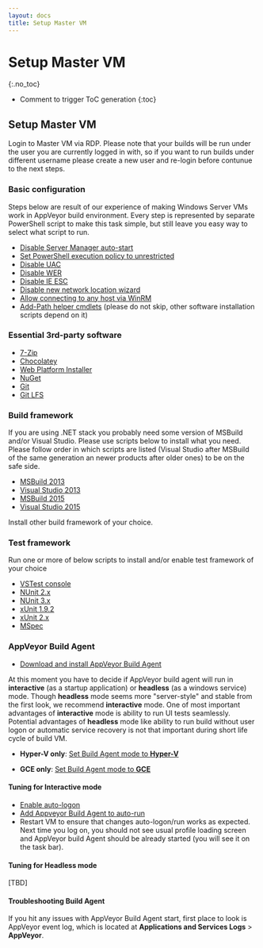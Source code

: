 ```yaml
---
layout: docs
title: Setup Master VM
---
```


<!-- markdownlint-disable MD022 MD032 -->
# Setup Master VM
{:.no_toc}

* Comment to trigger ToC generation
{:toc}
<!-- markdownlint-enable MD022 MD032 -->

## Setup Master VM

Login to Master VM via RDP.
Please note that your builds will be run under the user you are currently logged in with, so if you want to run builds under different username please create a new user and re-login before contunue to the next steps.

### Basic configuration

Steps below are result of our experience of making Windows Server VMs work in AppVeyor build environment.
Every step is represented by separate PowerShell script to make this task simple, but still leave you easy way to select what script to run.

* [Disable Server Manager auto-start](https://github.com/appveyor/ci/blob/master/scripts/enterprise/disable_servermanager.ps1)
* [Set PowerShell execution policy to unrestricted](https://github.com/appveyor/ci/blob/master/scripts/enterprise/enable_powershell_unrestricted.ps1)
* [Disable UAC](https://github.com/appveyor/ci/blob/master/scripts/enterprise/disable_uac.ps1)
* [Disable WER](https://github.com/appveyor/ci/blob/master/scripts/enterprise/disable_wer.ps1)
* [Disable IE ESC](https://github.com/appveyor/ci/blob/master/scripts/enterprise/disable_ie_esc.ps1)
* [Disable new network location wizard](https://github.com/appveyor/ci/blob/master/scripts/enterprise/disable_new_network_location_wizard.ps1)
* [Allow connecting to any host via WinRM](https://github.com/appveyor/ci/blob/master/scripts/enterprise/update_winrm_allow_hosts.ps1)
* [Add-Path helper cmdlets](https://github.com/appveyor/ci/blob/master/scripts/enterprise/install_path_utils.ps1) (please do not skip, other software installation scripts depend on it)
 <!--
 Disable unnecessary Windows services and Scheduler tasks
 Disable Windows automatic maintenance
 Disable Windows Updates
 -->

### Essential 3rd-party software

* [7-Zip](https://github.com/appveyor/ci/blob/master/scripts/enterprise/install_7zip.ps1)
* [Chocolatey](https://github.com/appveyor/ci/blob/master/scripts/enterprise/install_chocolatey.ps1)
* [Web Platform Installer](https://github.com/appveyor/ci/blob/master/scripts/enterprise/install_webpi.ps1)
* [NuGet](https://github.com/appveyor/ci/blob/master/scripts/enterprise/install_nuget.ps1)
* [Git](https://github.com/appveyor/ci/blob/master/scripts/enterprise/install_git.ps1)
* [Git LFS](https://github.com/appveyor/ci/blob/master/scripts/enterprise/install_git_lfs.ps1)

### Build framework

If you are using .NET stack you probably need some version of MSBuild and/or Visual Studio. Please use scripts below to install what you need. Please follow order in which scripts are listed (Visual Studio after MSBuild of the same generation an newer products after older ones) to be on the safe side.

* [MSBuild 2013](https://github.com/appveyor/ci/blob/master/scripts/enterprise/install_msbuild_tools_2013.ps1)
* [Visual Studio 2013](https://github.com/appveyor/ci/blob/master/scripts/enterprise/install_vs2013.ps1)
* [MSBuild 2015](https://github.com/appveyor/ci/blob/master/scripts/enterprise/install_msbuild_tools_2015.ps1)
* [Visual Studio 2015](https://github.com/appveyor/ci/blob/master/scripts/enterprise/install_vs2015.ps1)

Install other build framework of your choice.

### Test framework

Run one or more of below scripts to install and/or enable test framework of your choice

* [VSTest console](https://github.com/appveyor/ci/blob/master/scripts/enterprise/install_vstest_console_logger.ps1)
* [NUnit 2.x](https://github.com/appveyor/ci/blob/master/scripts/enterprise/install_nunit.ps1)
* [NUnit 3.x](https://github.com/appveyor/ci/blob/master/scripts/enterprise/install_nunit3.ps1)
* [xUnit 1.9.2](https://github.com/appveyor/ci/blob/master/scripts/enterprise/install_xunit_192.ps1)
* [xUnit 2.x](https://github.com/appveyor/ci/blob/master/scripts/enterprise/install_xunit_20.ps1)
* [MSpec](https://github.com/appveyor/ci/blob/master/scripts/enterprise/install_mspec.ps1)

### AppVeyor Build Agent

* [Download and install AppVeyor Build Agent](https://github.com/appveyor/ci/blob/master/scripts/enterprise/install_appveyor_build_agent.ps1)

At this moment you have to decide if AppVeyor build agent will run in **interactive** (as a startup application) or **headless** (as a windows service) mode. Though **headless** mode seems more "server-style" and stable from the first look, we recommend **interactive** mode. One of most important advantages of **interactive** mode is ability to run UI tests seamlessly. Potential advantages of **headless** mode like ability to run build without user logon or automatic service recovery is not that important during short life cycle of build VM.

* **Hyper-V only**: [Set Build Agent mode to **Hyper-V**](https://github.com/appveyor/ci/blob/master/scripts/enterprise/set_hyperv_build_agent_mode.ps1)

* **GCE only**: [Set Build Agent mode to **GCE**](https://github.com/appveyor/ci/blob/master/scripts/enterprise/set_gce_build_agent_mode.ps1)

#### Tuning for Interactive mode

* [Enable auto-logon](https://github.com/appveyor/ci/blob/master/scripts/enterprise/enable_auto_logon.ps1)
* [Add Appveyor Build Agent to auto-run](https://github.com/appveyor/ci/blob/master/scripts/enterprise/add_appveyor_build_agent_to_auto_run.ps1)
* Restart VM to ensure that changes auto-logon/run works as expected. Next time you log on, you should not see usual profile loading screen and AppVeyor build Agent should be already started (you will see it on the task bar).

#### Tuning for Headless mode

[TBD]

#### Troubleshooting Build Agent

If you hit any issues with AppVeyor Build Agent start, first place to look is AppVeyor event log, which is located at **Applications and Services Logs** > **AppVeyor**.
